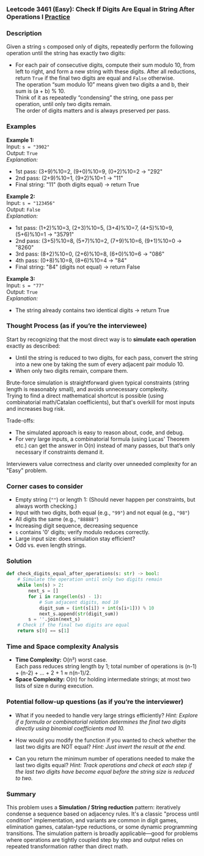 ### Leetcode 3461 (Easy): Check If Digits Are Equal in String After Operations I [Practice](https://leetcode.com/problems/check-if-digits-are-equal-in-string-after-operations-i)

### Description  
Given a string `s` composed only of digits, repeatedly perform the following operation until the string has exactly two digits:
- For each pair of consecutive digits, compute their sum modulo 10, from left to right, and form a new string with these digits.
After all reductions, return `True` if the final two digits are equal and `False` otherwise.  
The operation “sum modulo 10” means given two digits a and b, their sum is (a + b) % 10.  
Think of it as repeatedly “condensing” the string, one pass per operation, until only two digits remain.  
The order of digits matters and is always preserved per pass.

### Examples  

**Example 1:**  
Input: `s = "3902"`  
Output: `True`  
*Explanation:*
- 1st pass: (3+9)%10=2, (9+0)%10=9, (0+2)%10=2 → "292"
- 2nd pass: (2+9)%10=1, (9+2)%10=1 → "11"
- Final string: "11" (both digits equal) → return True

**Example 2:**  
Input: `s = "123456"`  
Output: `False`  
*Explanation:*
- 1st pass: (1+2)%10=3, (2+3)%10=5, (3+4)%10=7, (4+5)%10=9, (5+6)%10=1 → "35791"
- 2nd pass: (3+5)%10=8, (5+7)%10=2, (7+9)%10=6, (9+1)%10=0 → "8260"
- 3rd pass: (8+2)%10=0, (2+6)%10=8, (6+0)%10=6 → "086"
- 4th pass: (0+8)%10=8, (8+6)%10=4 → "84"
- Final string: "84" (digits not equal) → return False

**Example 3:**  
Input: `s = "77"`  
Output: `True`  
*Explanation:*
- The string already contains two identical digits → return True

### Thought Process (as if you’re the interviewee)  
Start by recognizing that the most direct way is to **simulate each operation** exactly as described:  
- Until the string is reduced to two digits, for each pass, convert the string into a new one by taking the sum of every adjacent pair modulo 10.  
- When only two digits remain, compare them.

Brute-force simulation is straightforward given typical constraints (string length is reasonably small), and avoids unnecessary complexity.  
Trying to find a direct mathematical shortcut is possible (using combinatorial math/Catalan coefficients), but that's overkill for most inputs and increases bug risk.

Trade-offs:
- The simulated approach is easy to reason about, code, and debug.  
- For very large inputs, a combinatorial formula (using Lucas' Theorem etc.) can get the answer in O(n) instead of many passes, but that’s only necessary if constraints demand it.

Interviewers value correctness and clarity over unneeded complexity for an "Easy" problem.

### Corner cases to consider  
- Empty string (`""`) or length 1: (Should never happen per constraints, but always worth checking.)
- Input with two digits, both equal (e.g., `"99"`) and not equal (e.g., `"98"`)
- All digits the same (e.g., `"88888"`)
- Increasing digit sequence, decreasing sequence
- `s` contains '0' digits; verify modulo reduces correctly.
- Large input size: does simulation stay efficient?
- Odd vs. even length strings.

### Solution

```python
def check_digits_equal_after_operations(s: str) -> bool:
    # Simulate the operation until only two digits remain
    while len(s) > 2:
        next_s = []
        for i in range(len(s) - 1):
            # Sum adjacent digits, mod 10
            digit_sum = (int(s[i]) + int(s[i+1])) % 10
            next_s.append(str(digit_sum))
        s = ''.join(next_s)
    # Check if the final two digits are equal
    return s[0] == s[1]
```

### Time and Space complexity Analysis  

- **Time Complexity:** O(n²) worst case.  
  Each pass reduces string length by 1; total number of operations is (n-1) + (n-2) + ... + 2 + 1 ≈ n(n-1)/2.
- **Space Complexity:** O(n) for holding intermediate strings; at most two lists of size n during execution.

### Potential follow-up questions (as if you’re the interviewer)  

- What if you needed to handle very large strings efficiently?
  *Hint: Explore if a formula or combinatorial relation determines the final two digits directly using binomial coefficients mod 10.*

- How would you modify the function if you wanted to check whether the last two digits are NOT equal?
  *Hint: Just invert the result at the end.*

- Can you return the minimum number of operations needed to make the last two digits equal?
  *Hint: Track operations and check at each step if the last two digits have become equal before the string size is reduced to two.*

### Summary
This problem uses a **Simulation / String reduction** pattern: iteratively condense a sequence based on adjacency rules. It's a classic "process until condition" implementation, and variants are common in digit games, elimination games, catalan-type reductions, or some dynamic programming transitions. The simulation pattern is broadly applicable—good for problems where operations are tightly coupled step by step and output relies on repeated transformation rather than direct math.